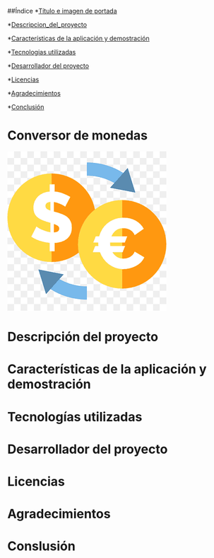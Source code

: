 ##Índice
*[Título e imagen de portada](#Conversor-de-Monedas)

*[Descripcion_del_proyecto](#Descripción-del-proyecto)

*[Características de la aplicación y demostración](#Características-de-la-aplicación-y-demostración)

*[Tecnologias utilizadas](#Tecnologías-utilizadas)

*[Desarrollador del proyecto](#Desarrollador-del-proyecto)

*[Licencias](#Licencias)

*[Agradecimientos](#Agradecimientos)

*[Conclusión](#Conclusión)

<h1>Conversor de monedas</h1>

![Un signo de dinero encerrado en un circulo y al lado un signo de Euro encerrado en un circulo similar, con fondo similar](Imagenes/Conversor%20de%20moneda.png)

<h1>Descripción del proyecto</h1>

<h1>Características de la aplicación y demostración</h1>

<h1>Tecnologías utilizadas</h1>

<h1>Desarrollador del proyecto</h1>

<h1>Licencias</h1>

<h1>Agradecimientos</h1>

<h1>Conslusión</h1>
